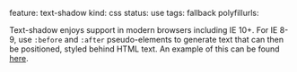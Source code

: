 feature: text-shadow
kind: css
status: use
tags: fallback
polyfillurls: 

Text-shadow enjoys support in modern browsers including IE 10+. For IE 8-9, use `:before` and `:after` pseudo-elements to generate text that can then be positioned, styled behind HTML text. An example of this can be found [here](http://jsfiddle.net/9tsBq/).
